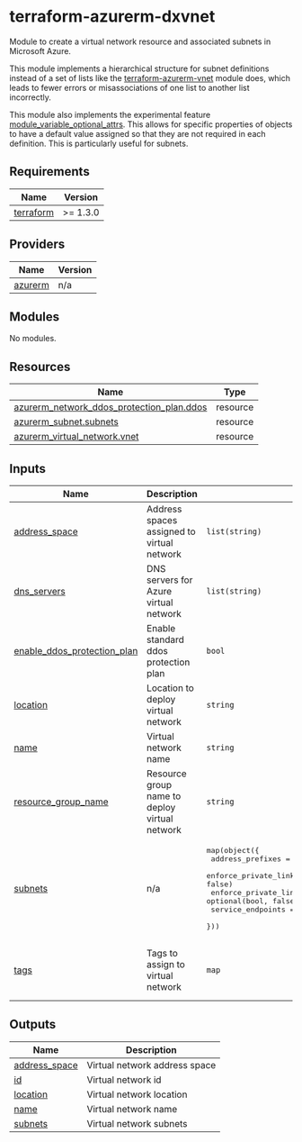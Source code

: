 # terraform-azurerm-dxvnet

Module to create a virtual network resource and associated subnets in Microsoft Azure.

This module implements a hierarchical structure for subnet definitions instead of a set of lists like the [terraform-azurerm-vnet](https://github.com/Azure/terraform-azurerm-network) module does, which leads to fewer errors or misassociations of one list to another list incorrectly.

This module also implements the experimental feature [module_variable_optional_attrs](https://www.terraform.io/docs/language/expressions/type-constraints.html#experimental-optional-object-type-attributes).  This allows for specific properties of objects to have a default value assigned so that they are not required in each definition.  This is particularly useful for subnets.

<!-- BEGIN_TF_DOCS -->
## Requirements

| Name | Version |
|------|---------|
| <a name="requirement_terraform"></a> [terraform](#requirement\_terraform) | >= 1.3.0 |

## Providers

| Name | Version |
|------|---------|
| <a name="provider_azurerm"></a> [azurerm](#provider\_azurerm) | n/a |

## Modules

No modules.

## Resources

| Name | Type |
|------|------|
| [azurerm_network_ddos_protection_plan.ddos](https://registry.terraform.io/providers/hashicorp/azurerm/latest/docs/resources/network_ddos_protection_plan) | resource |
| [azurerm_subnet.subnets](https://registry.terraform.io/providers/hashicorp/azurerm/latest/docs/resources/subnet) | resource |
| [azurerm_virtual_network.vnet](https://registry.terraform.io/providers/hashicorp/azurerm/latest/docs/resources/virtual_network) | resource |

## Inputs

| Name | Description | Type | Default | Required |
|------|-------------|------|---------|:--------:|
| <a name="input_address_space"></a> [address\_space](#input\_address\_space) | Address spaces assigned to virtual network | `list(string)` | n/a | yes |
| <a name="input_dns_servers"></a> [dns\_servers](#input\_dns\_servers) | DNS servers for Azure virtual network | `list(string)` | `[]` | no |
| <a name="input_enable_ddos_protection_plan"></a> [enable\_ddos\_protection\_plan](#input\_enable\_ddos\_protection\_plan) | Enable standard ddos protection plan | `bool` | `false` | no |
| <a name="input_location"></a> [location](#input\_location) | Location to deploy virtual network | `string` | n/a | yes |
| <a name="input_name"></a> [name](#input\_name) | Virtual network name | `string` | n/a | yes |
| <a name="input_resource_group_name"></a> [resource\_group\_name](#input\_resource\_group\_name) | Resource group name to deploy virtual network | `string` | n/a | yes |
| <a name="input_subnets"></a> [subnets](#input\_subnets) | n/a | <pre>map(object({<br>    address_prefixes                               = list(string)<br>    enforce_private_link_endpoint_network_policies = optional(bool, false)<br>    enforce_private_link_service_network_policies  = optional(bool, false)<br>    service_endpoints                              = optional(list(string))<br>  }))</pre> | n/a | yes |
| <a name="input_tags"></a> [tags](#input\_tags) | Tags to assign to virtual network | `map` | <pre>{<br>  "CreatedBy": "Terraform",<br>  "Module": "terraform-azurerm-dxvnet"<br>}</pre> | no |

## Outputs

| Name | Description |
|------|-------------|
| <a name="output_address_space"></a> [address\_space](#output\_address\_space) | Virtual network address space |
| <a name="output_id"></a> [id](#output\_id) | Virtual network id |
| <a name="output_location"></a> [location](#output\_location) | Virtual network location |
| <a name="output_name"></a> [name](#output\_name) | Virtual network name |
| <a name="output_subnets"></a> [subnets](#output\_subnets) | Virtual network subnets |
<!-- END_TF_DOCS -->

